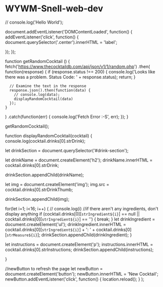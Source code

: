 # WYWM-Snell-web-dev

<!-- Random Drink selector JS Code -->

// console.log('Hello World');

document.addEventListener('DOMContentLoaded', function() {
    addEventListener('click', function() {
        document.querySelector('.center').innerHTML = 'label';

});
});

function getRandomCocktail () {
    fetch('https://www.thecocktaildb.com/api/json/v1/1/random.php')
  .then(
    function(response) {
      if (response.status !== 200) {
        console.log('Looks like there was a problem. Status Code: ' +
          response.status);
        return;
      }

      // Examine the text in the response
      response.json().then(function(data) {
        // console.log(data);
        displayRandomCocktail(data)
      });
    }
  )
  .catch(function(err) {
    console.log('Fetch Error :-S', err);
  });
}

getRandomCocktail();

function displayRandomCocktail(cocktail) {
console.log(cocktail.drinks[0].strDrink);

let drinkSection = document.querySelector('#drink-section');

let drinkName = document.createElement('h2');
drinkName.innerHTML = cocktail.drinks[0].strDrink;

drinkSection.appendChild(drinkName);

let img = document.createElement('img');
img.src = cocktail.drinks[0].strDrinkThumb;

drinkSection.appendChild(img);

for(let i=1; i<16; i++) {
    // console.log(i)
//if there aren't any ingredients, don't display anything
    if (cocktail.drinks[0][`strIngredient${i}`] == null || cocktail.drinks[0][`strIngredient${i}`] == '') {
        break;
    }
    let drinkIngredient = document.createElement('ul');
    drinkIngredient.innerHTML = cocktail.drinks[0][`strIngredient${i}`] + ': ' + cocktail.drinks[0][`strMeasure${i}`];
    drinkSection.appendChild(drinkIngredient);
}

let instructions = document.createElement('p');
instructions.innerHTML = cocktail.drinks[0].strInstructions;
drinkSection.appendChild(instructions);

}

//newButton to refresh the page
let newButton = document.createElement('button');
newButton.innerHTML = 'New Cocktail';
newButton.addEventListener('click', function() {
    location.reload();
}
);
